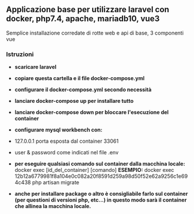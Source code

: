 ## Applicazione base per utilizzare laravel con docker, php7.4, apache, mariadb10, vue3

Semplice installazione corredate di rotte web e api di base, 3 componenti vue


### Istruzioni

- **scaricare laravel**
- **copiare questa cartella e il file docker-compose.yml**
- **configurare il docker-compose.yml secondo necessità**
- **lanciare docker-compose up per installare tutto**
- **lanciare docker-compose down per bloccare l'esecuzione del container**

- **configurare mysql workbench con:**
 - 127.0.0.1 porta esposta dal container 33061
 - user & password come indicati nel file .env

- **per eseguire qualsiasi comando sul container dalla macchina locale:**
docker exec [id_del_container] [comando]
**ESEMPIO:**
docker exec 12b12a6779981f8a104e0c082a20f8591d259a98d50f52e62a9256c1e694c438 php artisan migrate

- **anche per installare package o altro è consigliabile farlo sul container (per questioni di versioni php, etc...) in questo modo sarà il container che allinea la macchina locale.**




